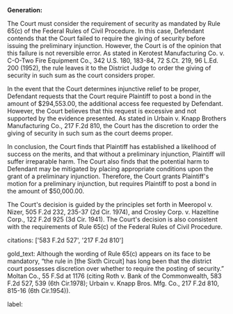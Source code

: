 **Generation:**



The Court must consider the requirement of security as mandated by Rule 65(c) of the Federal Rules of Civil Procedure. In this case, Defendant contends that the Court failed to require the giving of security before issuing the preliminary injunction. However, the Court is of the opinion that this failure is not reversible error. As stated in Kerotest Manufacturing Co. v. C-O-Two Fire Equipment Co., 342 U.S. 180, 183-84, 72 S.Ct. 219, 96 L.Ed. 200 (1952), the rule leaves it to the District Judge to order the giving of security in such sum as the court considers proper.

In the event that the Court determines injunctive relief to be proper, Defendant requests that the Court require Plaintiff to post a bond in the amount of $294,553.00, the additional access fee requested by Defendant. However, the Court believes that this request is excessive and not supported by the evidence presented. As stated in Urbain v. Knapp Brothers Manufacturing Co., 217 F.2d 810, the Court has the discretion to order the giving of security in such sum as the court deems proper.

In conclusion, the Court finds that Plaintiff has established a likelihood of success on the merits, and that without a preliminary injunction, Plaintiff will suffer irreparable harm. The Court also finds that the potential harm to Defendant may be mitigated by placing appropriate conditions upon the grant of a preliminary injunction. Therefore, the Court grants Plaintiff's motion for a preliminary injunction, but requires Plaintiff to post a bond in the amount of $50,000.00.

The Court's decision is guided by the principles set forth in Meeropol v. Nizer, 505 F.2d 232, 235-37 (2d Cir. 1974), and Crosley Corp. v. Hazeltine Corp., 122 F.2d 925 (3d Cir. 1941). The Court's decision is also consistent with the requirements of Rule 65(c) of the Federal Rules of Civil Procedure.



citations: ['583 F.2d 527', '217 F.2d 810']

gold_text: Although the wording of Rule 65(c) appears on its face to be mandatory, “the rule in [the Sixth Circuit] has long been that the district court possesses discretion over whether to require the posting of security.” Moltan Co., 55 F.Sd at 1176 (citing Roth v. Bank of the Commonwealth, 583 F.2d 527, 539 (6th Cir.1978); Urbain v. Knapp Bros. Mfg. Co., 217 F.2d 810, 815-16 (6th Cir.1954)).

label: 